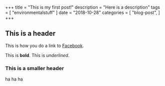 +++
title = "This is my first post!"
description = "Here is a description"
tags = [
    "environmentalstuff"
]
date = "2018-10-28"
categories = [
    "blog-post",
]
+++

## This is a header

This is how you do a link to [Facebook](https://www.facebook.com).

This is **bold**.
This is _underlined_.

### This is a smaller header

ha ha ha
